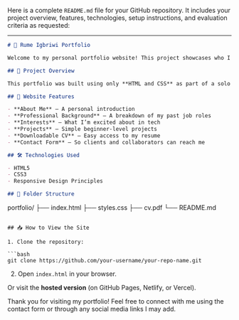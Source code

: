 Here is a complete `README.md` file for your GitHub repository. It includes your project overview, features, technologies, setup instructions, and evaluation criteria as requested:

---

```markdown
# 🌟 Rume Igbriwi Portfolio

Welcome to my personal portfolio website! This project showcases who I am, my professional background, current journey into tech, and growing skills as a self-taught software engineering student and freelancer.

## 📌 Project Overview

This portfolio was built using only **HTML and CSS** as part of a solo beginner challenge with Deskie guidance. It is designed to reflect creativity, clean structure, and responsiveness to help me attract freelance and remote job opportunities.

## 🎯 Website Features

- **About Me** – A personal introduction
- **Professional Background** – A breakdown of my past job roles
- **Interests** – What I’m excited about in tech
- **Projects** – Simple beginner-level projects
- **Downloadable CV** – Easy access to my resume
- **Contact Form** – So clients and collaborators can reach me

## 🛠️ Technologies Used

- HTML5
- CSS3
- Responsive Design Principles

## 📂 Folder Structure

```

portfolio/
├── index.html
├── styles.css
├── cv.pdf
└── README.md

````

## 📥 How to View the Site

1. Clone the repository:

```bash
git clone https://github.com/your-username/your-repo-name.git
````

2. Open `index.html` in your browser.

Or visit the **hosted version** (on GitHub Pages, Netlify, or Vercel).



Thank you for visiting my portfolio! Feel free to connect with me using the contact form or through any social media links I may add.

